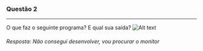 ### Questão 2
---
O que faz o seguinte programa? E qual sua saída?
![Alt text](image.png)

###### *Resposta:* Não consegui desenvolver, vou procurar o monitor